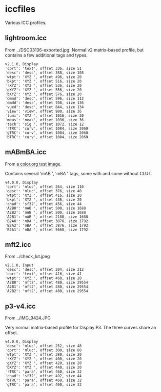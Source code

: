 iccfiles
========

Various ICC profiles.

lightroom.icc
-------------

From ../DSC03136-exported.jpg. Normal v2 matrix-based profile, but contains
a few additional tags and types.

```
v2.1.0, Display
'cprt': 'text', offset 336, size 51
'desc': 'desc', offset 388, size 108
'wtpt': 'XYZ ', offset 496, size 20
'bkpt': 'XYZ ', offset 516, size 20
'rXYZ': 'XYZ ', offset 536, size 20
'gXYZ': 'XYZ ', offset 556, size 20
'bXYZ': 'XYZ ', offset 576, size 20
'dmnd': 'desc', offset 596, size 112
'dmdd': 'desc', offset 708, size 136
'vued': 'desc', offset 844, size 134
'view': 'view', offset 980, size 36
'lumi': 'XYZ ', offset 1016, size 20
'meas': 'meas', offset 1036, size 36
'tech': 'sig ', offset 1072, size 12
'rTRC': 'curv', offset 1084, size 2060
'gTRC': 'curv', offset 1084, size 2060
'bTRC': 'curv', offset 1084, size 2060
```

mABmBA.icc
----------

From [a color.org test image](https://www.color.org/Upper_Left.jpg).

Contains several 'mAB ', 'mBA ' tags, some with and some without CLUT.

```
v4.0.0, Display
'cprt': 'mluc', offset 264, size 110
'desc': 'mluc', offset 376, size 40
'wtpt': 'XYZ ', offset 416, size 20
'bkpt': 'XYZ ', offset 436, size 20
'chad': 'sf32', offset 456, size 44
'A2B0': 'mAB ', offset 500, size 1688
'A2B2': 'mAB ', offset 500, size 1688
'A2B1': 'mAB ', offset 2188, size 1688
'B2A0': 'mBA ', offset 3876, size 1792
'B2A2': 'mBA ', offset 3876, size 1792
'B2A1': 'mBA ', offset 5668, size 1792
```

mft2.icc
--------

From ../check\_lut.jpeg

```
v2.1.0, Input
'desc': 'desc', offset 204, size 212
'cprt': 'text', offset 416, size 41
'wtpt': 'XYZ ', offset 460, size 20
'A2B0': 'mft2', offset 480, size 29554
'A2B1': 'mft2', offset 480, size 29554
'A2B2': 'mft2', offset 480, size 29554
```

p3-v4.icc
---------

From ../IMG\_9424.JPG

Very normal matrix-based profile for Display P3. The three curves share an
offset.

```
v4.0.0, Display
'desc': 'mluc', offset 252, size 48
'cprt': 'mluc', offset 300, size 80
'wtpt': 'XYZ ', offset 380, size 20
'rXYZ': 'XYZ ', offset 400, size 20
'gXYZ': 'XYZ ', offset 420, size 20
'bXYZ': 'XYZ ', offset 440, size 20
'rTRC': 'para', offset 460, size 32
'chad': 'sf32', offset 492, size 44
'bTRC': 'para', offset 460, size 32
'gTRC': 'para', offset 460, size 32
```
